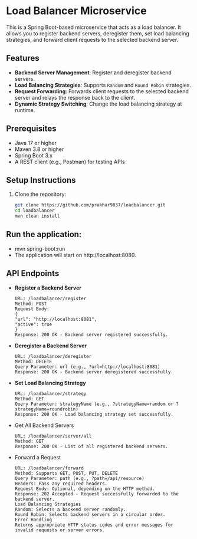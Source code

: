 # Load Balancer Microservice

This is a Spring Boot-based microservice that acts as a load balancer. It allows you to register backend servers, deregister them, set load balancing strategies, and forward client requests to the selected backend server.

## Features
- **Backend Server Management**: Register and deregister backend servers.
- **Load Balancing Strategies**: Supports `Random` and `Round Robin` strategies.
- **Request Forwarding**: Forwards client requests to the selected backend server and relays the response back to the client.
- **Dynamic Strategy Switching**: Change the load balancing strategy at runtime.

## Prerequisites
- Java 17 or higher
- Maven 3.8 or higher
- Spring Boot 3.x
- A REST client (e.g., Postman) for testing APIs

## Setup Instructions
1. Clone the repository:
   ```bash
   git clone https://github.com/prakhar9837/loadbalancer.git
   cd loadbalancer
   mvn clean install

## Run the application:  
- mvn spring-boot:run
- The application will start on http://localhost:8080.  

## API Endpoints
- **Register a Backend Server**
   ```
   URL: /loadbalancer/register
   Method: POST
   Request Body:
   {
   "url": "http://localhost:8081",
   "active": true
   }
   Response: 200 OK - Backend server registered successfully.
  ```
- **Deregister a Backend Server**
   ```
   URL: /loadbalancer/deregister
   Method: DELETE
   Query Parameter: url (e.g., ?url=http://localhost:8081)
   Response: 200 OK - Backend server deregistered successfully.
   ```
- **Set Load Balancing Strategy**
   ```
   URL: /loadbalancer/strategy
   Method: GET
   Query Parameter: strategyName (e.g., ?strategyName=random or ?strategyName=roundrobin)
   Response: 200 OK - Load balancing strategy set successfully.
    ```
- Get All Backend Servers
   ```
   URL: /loadbalancer/server/all
   Method: GET
   Response: 200 OK - List of all registered backend servers.
    ```
- Forward a Request
   ```
   URL: /loadbalancer/forward
   Method: Supports GET, POST, PUT, DELETE
   Query Parameter: path (e.g., ?path=/api/resource)
   Headers: Pass any required headers.
   Request Body: Optional, depending on the HTTP method.
   Response: 202 Accepted - Request successfully forwarded to the backend server.
   Load Balancing Strategies
   Random: Selects a backend server randomly.
   Round Robin: Selects backend servers in a circular order.
   Error Handling
   Returns appropriate HTTP status codes and error messages for invalid requests or server errors.
    ```